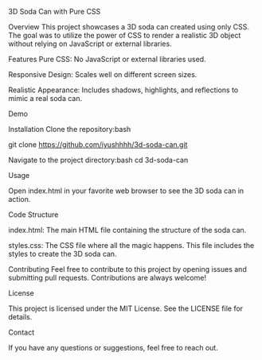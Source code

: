 3D Soda Can with Pure CSS

Overview
This project showcases a 3D soda can created using only CSS. The goal was to utilize the power of CSS to render a realistic 3D object without relying on JavaScript or external libraries.


Features
Pure CSS: No JavaScript or external libraries used.


Responsive Design: Scales well on different screen sizes.


Realistic Appearance: Includes shadows, highlights, and reflections to mimic a real soda can.


Demo

Installation
Clone the repository:bash

git clone https://github.com/iyushhhh/3d-soda-can.git

Navigate to the project directory:bash
cd 3d-soda-can

Usage

Open index.html in your favorite web browser to see the 3D soda can in action.

Code Structure

index.html: The main HTML file containing the structure of the soda can.

styles.css: The CSS file where all the magic happens. This file includes the styles to create the 3D soda can.


Contributing
Feel free to contribute to this project by opening issues and submitting pull requests. Contributions are always welcome!

License

This project is licensed under the MIT License. See the LICENSE file for details.

Contact

If you have any questions or suggestions, feel free to reach out.
